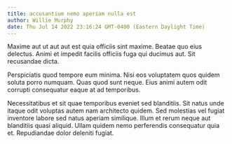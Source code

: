 ```yaml
---
title: accusantium nemo aperiam nulla est
author: Willie Murphy
date: Thu Jul 14 2022 23:16:24 GMT-0400 (Eastern Daylight Time)
---
```

Maxime aut ut aut aut est quia officiis sint maxime. Beatae quo eius delectus. Animi et impedit facilis officiis fuga qui ducimus aut. Sit recusandae dicta.

 Perspiciatis quod tempore eum minima. Nisi eos voluptatem quos quidem soluta porro numquam. Quas quod sunt neque. Eius animi autem odit corrupti consequatur eaque at ad temporibus.

 Necessitatibus et sit quae temporibus eveniet sed blanditiis. Sit natus unde itaque odit voluptas autem nam architecto quidem. Sed molestias vel fugiat inventore labore sed natus aperiam similique. Illum et rerum neque aut blanditiis quasi aliquid. Ullam quidem nemo perferendis consequatur quia et. Repudiandae dolor deleniti fugiat.